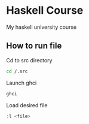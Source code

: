 # Haskell Course

My haskell university course

## How to run file

Cd to src directory
```bash
cd /.src
```

Launch ghci
```bash
ghci
```

Load desired file
```haskell
:l <file>
```

